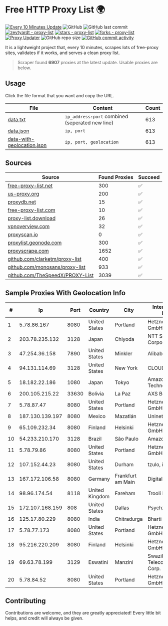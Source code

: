 
# Free HTTP Proxy List 🌍

[![Every 10 Minutes Update](https://github.com/mertguvencli/http-proxy-list/actions/workflows/main.yml/badge.svg?branch=main)](https://github.com/mertguvencli/http-proxy-list/actions/workflows/main.yml)
![GitHub](https://img.shields.io/github/license/mertguvencli/http-proxy-list)
![GitHub last commit](https://img.shields.io/github/last-commit/mertguvencli/http-proxy-list)
[![zevtyardt - proxy-list](https://img.shields.io/static/v1?label=zevtyardt&message=proxy-list&color=blue&logo=github)](https://github.com/zevtyardt/proxy-list "Go to GitHub repo")
[![stars - proxy-list](https://img.shields.io/github/stars/zevtyardt/proxy-list?style=social)](https://github.com/zevtyardt/proxy-list)
[![forks - proxy-list](https://img.shields.io/github/forks/zevtyardt/proxy-list?style=social)](https://github.com/zevtyardt/proxy-list)
[![Proxy Updater](https://github.com/zevtyardt/proxy-list/workflows/Proxy%20Updater/badge.svg)](https://github.com/zevtyardt/proxy-list/actions?query=workflow:"Proxy+Updater")
![GitHub repo size](https://img.shields.io/github/repo-size/zevtyardt/proxy-list)
[![GitHub commit activity](https://img.shields.io/github/commit-activity/m/zevtyardt/proxy-list?logo=commits)](https://github.com/zevtyardt/proxy-list/commits/main)

It is a lightweight project that, every 10 minutes, scrapes lots of free-proxy sites, validates if it works, and serves a clean proxy list.

> Scraper found **6907** proxies at the latest update. Usable proxies are below.

## Usage

Click the file format that you want and copy the URL.

|File|Content|Count|
|----|-------|-----|
|[data.txt](https://raw.githubusercontent.com/mertguvencli/http-proxy-list/main/proxy-list/data.txt)|`ip_address:port` combined (seperated new line)|613|
|[data.json](https://raw.githubusercontent.com/mertguvencli/http-proxy-list/main/proxy-list/data.json)|`ip, port`|613|
|[data-with-geolocation.json](https://raw.githubusercontent.com/mertguvencli/http-proxy-list/main/proxy-list/data-with-geolocation.json)|`ip, port, geolocation`|613|

## Sources

|Source|Found Proxies|Succeed|
|------|-------------|-------|
|[free-proxy-list.net](https://free-proxy-list.net)|300|✅|
|[us-proxy.org](https://www.us-proxy.org)|200|✅|
|[proxydb.net](http://proxydb.net)|15|✅|
|[free-proxy-list.com](https://free-proxy-list.com/?page=&port=&type%5B%5D=http&type%5B%5D=https&up_time=0&search=Search)|10|✅|
|[proxy-list.download](https://www.proxy-list.download/HTTP)|26|✅|
|[vpnoverview.com](https://vpnoverview.com/privacy/anonymous-browsing/free-proxy-servers)|32|✅|
|[proxyscan.io](https://www.proxyscan.io)|0|✅|
|[proxylist.geonode.com](https://proxylist.geonode.com/api/proxy-list?limit=300&page=1&sort_by=lastChecked&sort_type=desc&protocols=http,https)|300|✅|
|[proxyscrape.com](https://api.proxyscrape.com/v2/?request=displayproxies&protocol=http&timeout=10000&country=all&ssl=all&anonymity=all)|1652|✅|
|[github.com/clarketm/proxy-list](https://raw.githubusercontent.com/clarketm/proxy-list/master/proxy-list-raw.txt)|400|✅|
|[github.com/monosans/proxy-list](https://raw.githubusercontent.com/monosans/proxy-list/main/proxies/http.txt)|933|✅|
|[github.com/TheSpeedX/PROXY-List](https://raw.githubusercontent.com/TheSpeedX/PROXY-List/master/http.txt)|3039|✅|


## Sample Proxies With Geolocation Info

|#|Ip|Port|Country|City|Internet Service Provider|
|-|--|----|-------|----|-------------------------|
|1|5.78.86.167|8080|United States|Portland|Hetzner Online GmbH|
|2|203.78.235.132|3128|Japan|Chiyoda|NTT SmartConnect Corporation|
|3|47.254.36.158|7890|United States|Minkler|Alibaba.com LLC|
|4|94.131.114.69|3128|United States|New York|CLOUD LEASE Ltd|
|5|18.182.22.186|1080|Japan|Tokyo|Amazon Technologies Inc.|
|6|200.105.215.22|33630|Bolivia|La Paz|AXS Bolivia S. A.|
|7|5.78.87.47|8080|United States|Portland|Hetzner Online GmbH|
|8|187.130.139.197|8080|Mexico|Mazatlán|Uninet S.A. de C.V.|
|9|65.109.232.34|8080|Finland|Helsinki|Hetzner Online GmbH|
|10|54.233.210.170|3128|Brazil|São Paulo|Amazon.com, Inc.|
|11|5.78.79.86|8080|United States|Portland|Hetzner Online GmbH|
|12|107.152.44.23|8080|United States|Durham|tzulo, inc.|
|13|167.172.106.58|8080|Germany|Frankfurt am Main|DigitalOcean, LLC|
|14|98.96.174.54|8118|United Kingdom|Fareham|Trooli Ltd|
|15|172.107.168.159|808|United States|Dallas|Psychz Networks|
|16|125.17.80.229|8080|India|Chitradurga|Bharti Airtel|
|17|5.78.77.173|8080|United States|Portland|Hetzner Online GmbH|
|18|95.216.220.209|8080|Finland|Helsinki|Hetzner Online GmbH|
|19|69.63.78.199|3129|Eswatini|Manzini|Swaziland Posts & Telecommunications Corp.|
|20|5.78.84.52|8080|United States|Portland|Hetzner Online GmbH|



## Contributing

Contributions are welcome, and they are greatly appreciated! Every
little bit helps, and credit will always be given.

